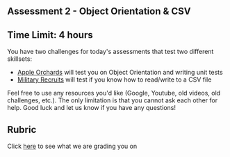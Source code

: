 Assessment 2 - Object Orientation & CSV
-------------------------------------
## Time Limit: 4 hours
You have two challenges for today's assessments that test two different skillsets: 
- [Apple Orchards](https://github.com/mikeplatoon/assessment-2/tree/master/apple_orchards) will test you on Object Orientation and writing unit tests
- [Military Recruits](https://github.com/mikeplatoon/assessment-2/tree/master/military_recruits) will test if you know how to read/write to a CSV file

Feel free to use any resources you'd like (Google, Youtube, old videos, old challenges, etc.). The only limitation is that you cannot ask each other for help. Good luck and let us know if you have any questions!

## Rubric
Click [here](https://docs.google.com/spreadsheets/d/1zU9ZkwPn5aWxIuC7NJrxr7fBNvUwjQYFm6hZje-_cZE/edit#gid=0) to see what we are grading you on
